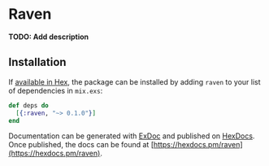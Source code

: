 # Raven

**TODO: Add description**

## Installation

If [available in Hex](https://hex.pm/docs/publish), the package can be installed
by adding `raven` to your list of dependencies in `mix.exs`:

```elixir
def deps do
  [{:raven, "~> 0.1.0"}]
end
```

Documentation can be generated with [ExDoc](https://github.com/elixir-lang/ex_doc)
and published on [HexDocs](https://hexdocs.pm). Once published, the docs can
be found at [https://hexdocs.pm/raven](https://hexdocs.pm/raven).

